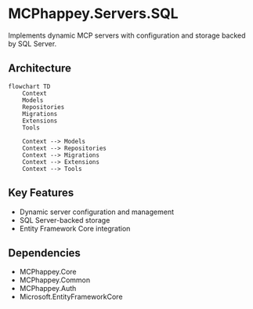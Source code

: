 # MCPhappey.Servers.SQL

Implements dynamic MCP servers with configuration and storage backed by SQL Server.

## Architecture

```mermaid
flowchart TD
    Context
    Models
    Repositories
    Migrations
    Extensions
    Tools

    Context --> Models
    Context --> Repositories
    Context --> Migrations
    Context --> Extensions
    Context --> Tools
```

## Key Features
- Dynamic server configuration and management
- SQL Server-backed storage
- Entity Framework Core integration

## Dependencies
- MCPhappey.Core
- MCPhappey.Common
- MCPhappey.Auth
- Microsoft.EntityFrameworkCore
